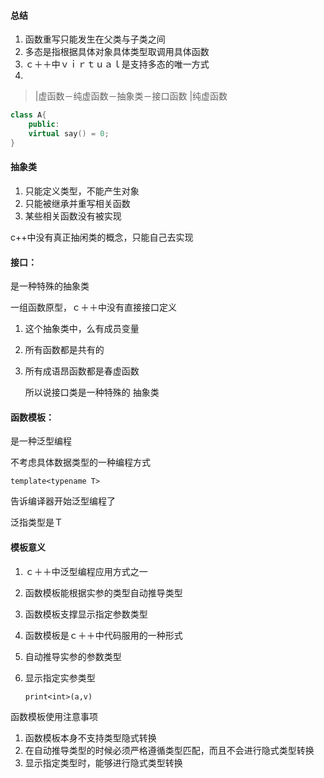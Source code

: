 #### 总结
1. 函数重写只能发生在父类与子类之间
2. 多态是指根据具体对象具体类型取调用具体函数
3. ｃ＋＋中ｖｉｒｔｕａｌ是支持多态的唯一方式
4. 
>|虚函数－纯虚函数－抽象类－接口函数
>|纯虚函数
``````c++
class A{
    public:
    virtual say() = 0;
}

``````

#### 抽象类
1. 只能定义类型，不能产生对象
2. 只能被继承并重写相关函数
3. 某些相关函数没有被实现

c++中没有真正抽闲类的概念，只能自己去实现





#### 接口：

是一种特殊的抽象类

一组函数原型，ｃ＋＋中没有直接接口定义

1.  这个抽象类中，么有成员变量

2. 所有函数都是共有的

3. 所有成语昂函数都是春虚函数

   所以说接口类是一种特殊的	抽象类



#### 函数模板：

是一种泛型编程

不考虑具体数据类型的一种编程方式

`template<typename T>`

告诉编译器开始泛型编程了

泛指类型是Ｔ	



#### 模板意义

1. ｃ＋＋中泛型编程应用方式之一
2. 函数模板能根据实参的类型自动推导类型
3. 函数模板支撑显示指定参数类型
4. 函数模板是ｃ＋＋中代码服用的一种形式



1. 自动推导实参的参数类型

2. 显示指定实参类型

   `print<int>(a,v)`

函数模板使用注意事项

1. 函数模板本身不支持类型隐式转换
2. 在自动推导类型的时候必须严格遵循类型匹配，而且不会进行隐式类型转换
3. 显示指定类型时，能够进行隐式类型转换